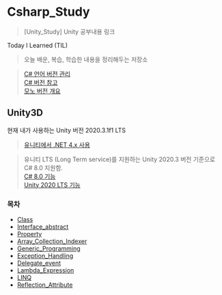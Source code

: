 # Csharp_Study

> [Unity_Study] Unity 공부내용 링크

Today I Learned (TIL)

> 오늘 배운, 복습, 학습한 내용을 정리해두는 저장소

> [C# 언어 버전 관리](https://docs.microsoft.com/ko-kr/dotnet/csharp/language-reference/configure-language-version)  
> [C# 버전 참고](https://docs.microsoft.com/ko-kr/dotnet/csharp/whats-new/csharp-version-history)  
> [모노 버전 개요](https://www.mono-project.com/docs/about-mono/releases/)

## Unity3D

현재 내가 사용하는 Unity 버전 2020.3.1f1 LTS

> [유니티에서 .NET 4.x 사용](https://docs.microsoft.com/ko-kr/visualstudio/gamedev/unity/unity-scripting-upgrade)

> 유니티 LTS (Long Term service)를 지원하는 Unity 2020.3 버전 기준으로 C# 8.0 지원함.  
> [C# 8.0 기능](https://docs.microsoft.com/ko-kr/dotnet/csharp/whats-new/csharp-8#switch-expressions)  
> [Unity 2020 LTS 기능](https://docs.unity3d.com/kr/2020.3/Manual/WhatsNew2020LTS.html#Programmer)

### 목차

- [Class](https://github.com/twozeronine/Csharp_Study/tree/main/Class)
- [Interface_abstract](https://github.com/twozeronine/Csharp_Study/tree/main/Interface_abstract)
- [Property](https://github.com/twozeronine/Csharp_Study/tree/main/Property)
- [Array_Collection_Indexer](https://github.com/twozeronine/Csharp_Study/tree/main/Array_Collection_Indexer)
- [Generic_Programming](https://github.com/twozeronine/Csharp_Study/tree/main/Generic_Programming)
- [Exception_Handling](https://github.com/twozeronine/Csharp_Study/tree/main/Exception_Handling)
- [Delegate_event](https://github.com/twozeronine/Csharp_Study/tree/main/Delegate_event)
- [Lambda_Expression](https://github.com/twozeronine/Csharp_Study/tree/main/Lambda_Expression)
- [LINQ](https://github.com/twozeronine/Csharp_Study/tree/main/LINQ)
- [Reflection_Attribute](https://github.com/twozeronine/Csharp_Study/tree/main/Reflection_Attribute)
